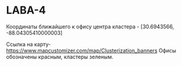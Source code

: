# LABA-4

Координаты ближайшего к офису центра кластера - [30.6943566, -88.04305410000003]

Ссылка на карту- https://www.mapcustomizer.com/map/Clusterization_banners Офисы обозначены красным, кластеры зеленым.
